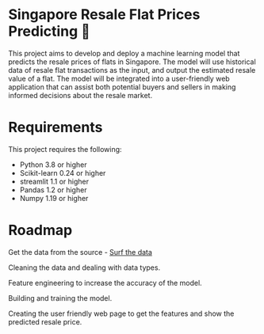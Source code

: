 # Singapore Resale Flat Prices Predicting :department_store:
This project aims to develop and deploy a machine learning model that predicts the resale prices of flats in Singapore. The model will use historical data of resale flat transactions as the input, and output the estimated resale value of a flat. The model will be integrated into a user-friendly web application that can assist both potential buyers and sellers in making informed decisions about the resale market.

# Requirements
This project requires the following:

* Python 3.8 or higher
* Scikit-learn 0.24 or higher
* streamlit 1.1 or higher
* Pandas 1.2 or higher
* Numpy 1.19 or higher

# Roadmap
Get the data from the source - [Surf the data](https://beta.data.gov.sg/collections/189/view)

Cleaning the data and dealing with data types.

Feature engineering to increase the accuracy of the model.

Building and training the model.

Creating the user friendly web page to get the features and show the predicted resale price.
